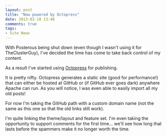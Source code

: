 ```yaml
---
layout: post
title: "Now powered by Octopress"
date: 2013-02-18 13:48
comments: true
tags: 
- Site News
---
```


With Posterous being shut down (even though I wasn't using it for TheClusterGuy), I've decided the time has come to take back control of my content.

As a result I've started using [Octopress](http://octopress.org/) for publishing.

It is pretty nifty. 
Octopress generates a static site (good for performance!) that can either be hosted at GitHub or (if GitHub ever goes dark) anywhere Apache can run. 
As you will notice, I was even able to easily import all my old posts!

For now I'm taking the GitHub path with a custom domain name (not the same as this one so that the old links still work).

I'm quite linking the theme/layout and feature set.
I'm even taking the opportunity to support comments for the first time... we'll see how long that lasts before the spammers make it no longer worth the time.
